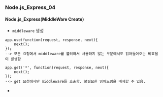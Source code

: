 ### Node.js_Express_04

#### Node.js_Express(MiddleWare Create)
- `middleware` 생성
```
app.use(function(request, response, next){
    next();
});
--> 모든 요청에서 middleware를 불러와서 사용하지 않는 부분에서도 읽어들어오는 비효율이 발생함

app.get('*', function(request, response, next){
    next();
});
--> get 요청에서만 middleware를 호출함. 불필요한 읽어드림을 배제할 수 있음.
```
- 